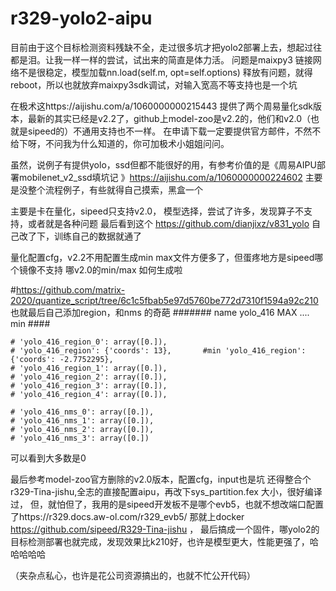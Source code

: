 # r329-yolo2-aipu

目前由于这个目标检测资料残缺不全，走过很多坑才把yolo2部署上去，想起过往都是泪。让我一样一样的尝试，试出来的简直是体力活。
问题是maixpy3 链接网络不是很稳定，模型加载nn.load(self.m, opt=self.options) 释放有问题，就得reboot，所以也就放弃maixpy3sdk调试，对输入宽高不等支持也是一个坑


在极术这https://aijishu.com/a/1060000000215443 提供了两个周易量化sdk版本，最新的其实已经是v2.2了，github上model-zoo是v2.2的，他们和v2.0（也就是sipeed的）不通用支持也不一样。
在申请下载一定要提供官方邮件，不然不给下呀，不问我为什么知道的，你可加极术小姐姐问问。

虽然，说例子有提供yolo，ssd但都不能很好的用，有参考价值的是《周易AIPU部署mobilenet_v2_ssd填坑记 》https://aijishu.com/a/1060000000224602
主要是没整个流程例子，有些就得自己摸索，黑盒一个

主要是卡在量化，sipeed只支持v2.0，
模型选择，尝试了许多，发现算子不支持，或者就是各种问题
最后看到这个
https://github.com/dianjixz/v831_yolo
自己改了下，训练自己的数据就通了

量化配置cfg，v2.2不用配置生成min max文件方便多了，但蛋疼地方是sipeed哪个镜像不支持
哪v2.0的min/max 如何生成啦

#https://github.com/matrix-2020/quantize_script/tree/6c1c5fbab5e97d5760be772d7310f1594a92c210
也就最后自己添加region，和nms 的奇葩
 ####### name yolo_416 MAX         ....        min ####
 
    # 'yolo_416_region_0': array([0.]),
    # 'yolo_416_region': {'coords': 13},       #min 'yolo_416_region': {'coords': -2.7752295}, 
    # 'yolo_416_region_1': array([0.]), 
    # 'yolo_416_region_2': array([0.]), 
    # 'yolo_416_region_3': array([0.]), 
    # 'yolo_416_region_4': array([0.]), 

    # 'yolo_416_nms_0': array([0.]), 
    # 'yolo_416_nms_1': array([0.]),
    # 'yolo_416_nms_2': array([0.]), 
    # 'yolo_416_nms_3': array([0.])
 可以看到大多数是0

最后参考model-zoo官方删除的v2.0版本，配置cfg，input也是坑
还得整合个r329-Tina-jishu,全志的直接配置aipu，再改下sys_partition.fex 大小，很好编译过，
但，就怕但了，我用的是sipeed开发板不是哪个evb5，也就不想改端口配置了https://r329.docs.aw-ol.com/r329_evb5/
那就上docker https://github.com/sipeed/R329-Tina-jishu ， 最后搞成一个固件，哪yolo2的目标检测部署也就完成，发现效果比k210好，也许是模型更大，性能更强了，哈哈哈哈哈

（夹杂点私心，也许是花公司资源搞出的，也就不忙公开代码）

